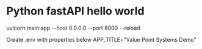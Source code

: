 # Python fastAPI hello world

uvicorn main:app --host 0.0.0.0 --port 8000 --reload

Create .env with properties below
APP_TITLE="Value Point Systems Demo"